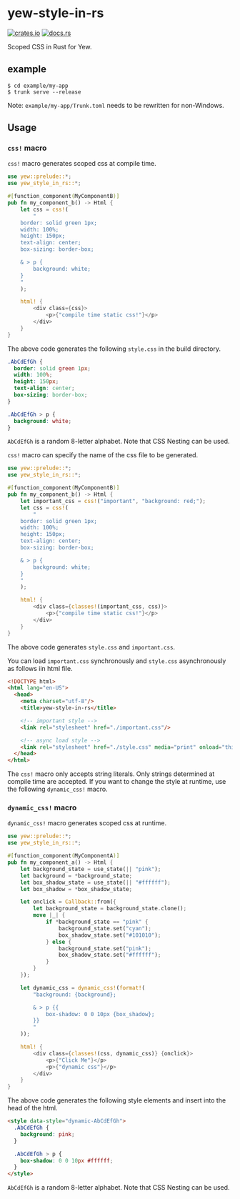# yew-style-in-rs
[![crates.io](https://img.shields.io/crates/v/yew-style-in-rs.svg)](https://crates.io/crates/yew-style-in-rs)
[![docs.rs](https://docs.rs/yew-style-in-rs/badge.svg)](https://docs.rs/yew-style-in-rs)

Scoped CSS in Rust for Yew.

## example

```
$ cd example/my-app
$ trunk serve --release
```

Note: `example/my-app/Trunk.toml` needs to be rewritten for non-Windows.

## Usage

### `css!` macro

`css!` macro generates scoped css at compile time.

```rust
use yew::prelude::*;
use yew_style_in_rs::*;

#[function_component(MyComponentB)]
pub fn my_component_b() -> Html {
    let css = css!(
        "
    border: solid green 1px;
    width: 100%;
    height: 150px;
    text-align: center;
    box-sizing: border-box;

    & > p {
        background: white;
    }
    "
    );

    html! {
        <div class={css}>
            <p>{"compile time static css!"}</p>
        </div>
    }
}
```

The above code generates the following `style.css` in the build directory.

```css
.AbCdEfGh {
  border: solid green 1px;
  width: 100%;
  height: 150px;
  text-align: center;
  box-sizing: border-box;
}

.AbCdEfGh > p {
  background: white;
}
```

`AbCdEfGh` is a random 8-letter alphabet.
Note that CSS Nesting can be used.

`css!` macro can specify the name of the css file to be generated.

```rust
use yew::prelude::*;
use yew_style_in_rs::*;

#[function_component(MyComponentB)]
pub fn my_component_b() -> Html {
    let important_css = css!("important", "background: red;");
    let css = css!(
        "
    border: solid green 1px;
    width: 100%;
    height: 150px;
    text-align: center;
    box-sizing: border-box;

    & > p {
        background: white;
    }
    "
    );

    html! {
        <div class={classes!(important_css, css)}>
            <p>{"compile time static css!"}</p>
        </div>
    }
}
```

The above code generates `style.css` and `important.css`.

You can load `important.css` synchronously and `style.css` asynchronously as follows iin html file.

```html
<!DOCTYPE html>
<html lang="en-US">
  <head>
    <meta charset="utf-8"/>
    <title>yew-style-in-rs</title>

    <!-- important style -->
    <link rel="stylesheet" href="./important.css"/>

    <!-- async load style -->
    <link rel="stylesheet" href="./style.css" media="print" onload="this.media='all'">
  </head>
</html>
```

The `css!` macro only accepts string literals. Only strings determined at compile time are accepted.
If you want to change the style at runtime, use the following `dynamic_css!` macro.

### `dynamic_css!` macro

`dynamic_css!` macro generates scoped css at runtime.

```rust
use yew::prelude::*;
use yew_style_in_rs::*;

#[function_component(MyComponentA)]
pub fn my_component_a() -> Html {
    let background_state = use_state(|| "pink");
    let background = *background_state;
    let box_shadow_state = use_state(|| "#ffffff");
    let box_shadow = *box_shadow_state;

    let onclick = Callback::from({
        let background_state = background_state.clone();
        move |_| {
            if *background_state == "pink" {
                background_state.set("cyan");
                box_shadow_state.set("#101010");
            } else {
                background_state.set("pink");
                box_shadow_state.set("#ffffff");
            }
        }
    });

    let dynamic_css = dynamic_css!(format!(
        "background: {background};

        & > p {{
            box-shadow: 0 0 10px {box_shadow};
        }}
        "
    ));

    html! {
        <div class={classes!(css, dynamic_css)} {onclick}>
            <p>{"Click Me"}</p>
            <p>{"dynamic css"}</p>
        </div>
    }
}
```

The above code generates the following style elements and insert into the head of the html.

```html
<style data-style="dynamic-AbCdEfGh">
  .AbCdEfGh {
    background: pink;
  }

  .AbCdEfGh > p {
    box-shadow: 0 0 10px #ffffff;
  }
</style>
```

`AbCdEfGh` is a random 8-letter alphabet.
Note that CSS Nesting can be used.
